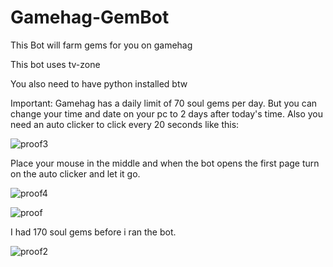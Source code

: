 # Gamehag-GemBot
This Bot will farm gems for you on gamehag

This bot uses tv-zone

You also need to have python installed btw

Important: Gamehag has a daily limit of 70 soul gems per day. But you can change your time and date on your pc to 2 days after today's time.
Also you need an auto clicker to click every 20 seconds like this:

![proof3](https://user-images.githubusercontent.com/79470838/134804447-e326ed48-76ef-4962-8c42-054548b60211.png)

Place your mouse in the middle and when the bot opens the first page turn on the auto clicker and let it go.

![proof4](https://user-images.githubusercontent.com/79470838/134804530-119d62bd-3a17-45b2-92a4-275191c2c95f.png)


![proof](https://user-images.githubusercontent.com/79470838/134804265-140fbeca-697e-4c4a-b004-e20754401e37.png)

I had 170 soul gems before i ran the bot.

![proof2](https://user-images.githubusercontent.com/79470838/134804298-d51ebd0f-6bc9-477f-96e2-bb098715d8c9.png)

